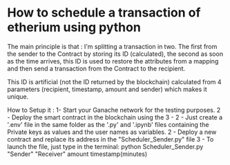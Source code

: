 # How to schedule a transaction of etherium using python

The main principle is that : I'm splitting a transaction in two. The first from the sender to the Contract by storing its ID (calculated),
the second as soon as the time arrives, this ID is used to restore the attributes from a mapping and then send a transaction from the Contract
to the recipient.

This ID is artificial (not the ID returned by the blockchain) calculated from 4 parameters (recipient, timestamp, amount and sender) which makes it unique.

How to Setup it :
1- Start your Ganache network for the testing purposes.
2 - Deploy the smart contract in the blockchain using the 
3 - 
2 - Just create a '.env' file in the same folder as the '.py' and '.ipynb' files containing the Private keys as values and the user names as variables.
2 - Deploy a new contract and replace its address in the "Scheduler_Sender.py" file
3 - To launch the file, just type in the terminal: python Scheduler_Sender.py "Sender" "Receiver" amount timestamp(minutes)
